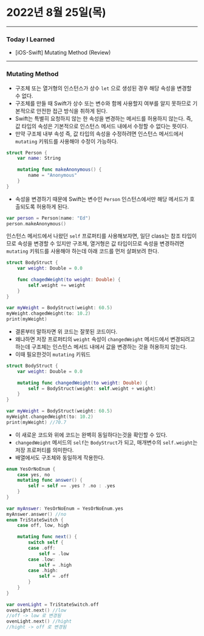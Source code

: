 # 2022년 8월 25일(목)

---

### Today I Learned

- [iOS-Swift] Mutating Method (Review)

---

### Mutating Method

- 구조체 또는 열거형의 인스턴스가 상수 `let` 으로 생성된 경우 해당 속성을 변경할 수 없다.
- 구조체를 만들 때 Swift가 상수 또는 변수와 함께 사용할지 여부를 알지 못하므로 기본적으로 안전한 접근 방식을 취하게 된다.
- Swift는 특별히 요청하지 않는 한 속성을 변경하는 메서드를 허용하지 않는다. 즉, 값 타입의 속성은 기본적으로 인스턴스 메서드 내에서 수정할 수 없다는 뜻이다.
- 만약 구조체 내부 속성 즉, 값 타입의 속성을 수정하려면 인스턴스 메서드에서 `mutating` 키워드를 사용해야 수정이 가능하다.

```swift
struct Person {
    var name: String
 
    mutating func makeAnonymous() {
        name = "Anonymous"
    }
}
```

- 속성을 변경하기 때문에 Swift는 변수인 `Person` 인스턴스에서만 해당 메서드가 호출되도록 허용하게 된다.

```swift
var person = Person(name: "Ed")
person.makeAnonymous()
```

인스턴스 메서드에서 나왔던 `self` 프로퍼티를 사용해보자면, 일단 class는 참조 타입이므로 속성을 변경할 수 있지만 구조체, 열거형은 값 타입이므로 속성을 변경하려면 `mutating` 키워드를 사용해야 하는데 아래 코드를 먼저 살펴보려 한다.

```swift
struct BodyStruct {
    var weight: Double = 0.0
    
    func chagedWeight(to weight: Double) {
        self.weight += weight
    }
}
 
var myWeight = BodyStruct(weight: 60.5)
myWeight.chagedWeight(to: 10.2)
print(myWeight)
```

- 결론부터 말하자면 위 코드는 잘못된 코드이다.
- 왜냐하면 저장 프로퍼티의 `weight` 속성이 `changedWeight` 메서드에서 변경되려고 하는데 구조체는 인스턴스 메서드 내에서 값을 변경하는 것을 허용하지 않는다.
- 이때 필요한것이 `mutating` 키워드

```swift
struct BodyStruct {
    var weight: Double = 0.0
    
    mutating func changedWeight(to weight: Double) {
        self = BodyStruct(weight: self.weight + weight)
    }
}
 
var myWeight = BodyStruct(weight: 60.5)
myWeight.changedWeight(to: 10.2)
print(myWeight) //70.7
```

- 이 새로운 코드와 위에 코드는 완벽히 동일하다는것을 확인할 수 있다.
- `changedWeight` 메서드의 `self`는 `BodyStruct`가 되고, 매개변수의 `self.weight`는 저장 프로퍼티를 의미한다.
- 배열에서도 구조체와 동일하게 작용한다.

```swift
enum YesOrNoEnum {
    case yes, no
    mutating func answer() {
        self = self == .yes ? .no : .yes
    }
}
 
var myAnswer: YesOrNoEnum = YesOrNoEnum.yes
myAnswer.answer() //no
enum TriStateSwitch {
    case off, low, high
    
    mutating func next() {
        switch self {
        case .off:
            self = .low
        case .low:
            self = .high
        case .high:
            self = .off
        }
    }
}
 
var ovenLight = TriStateSwitch.off
ovenLight.next() //low
//off -> low 로 변경됨
ovenLight.next() //hight
//hight -> off 로 변경됨
```